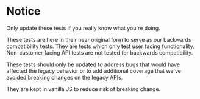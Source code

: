 # Notice

Only update these tests if you really know what you're doing. 

These tests are here in their near original form to serve as our backwards compatibility tests. They are tests which only test user facing functionality. Non-customer facing API tests are not tested for backwards compatibility.

These tests should only be updated to address bugs that would have affected the legacy behavior or to add additional coverage that we've avoided breaking changes on the legacy APIs.

They are kept in vanilla JS to reduce risk of breaking change.